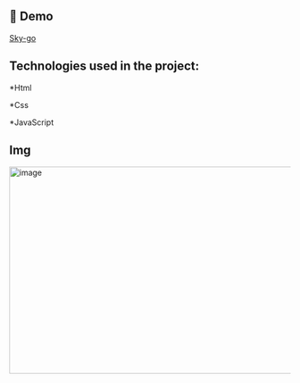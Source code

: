 <h2>🚀 Demo</h2>

[Sky-go](https://sky-go-two.vercel.app/)

<h2>Technologies used in the project:</h2>

*Html

*Css

*JavaScript

<h2>Img</h2>

<img width="610" height="371" alt="image" src="https://github.com/user-attachments/assets/220a1d0f-bc11-4c0d-b0e8-99e3f43290c0" />


